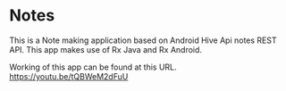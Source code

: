 # Notes

This is a Note making application based on Android Hive Api notes REST API. This app makes use of Rx Java and Rx Android. 

Working of this app can be found at this URL.
https://youtu.be/tQBWeM2dFuU 
